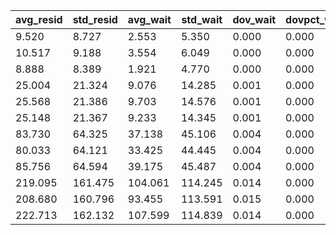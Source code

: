 |   avg_resid |   std_resid |   avg_wait |   std_wait |   dov_wait |   dovpct_wait |   prb_refuse |   util |   TB_param | GEN_param   |
|-------------|-------------|------------|------------|------------|---------------|--------------|--------|------------|-------------|
|       9.520 |       8.727 |      2.553 |      5.350 |      0.000 |         0.000 |        0.174 |  0.480 |          7 | E           |
|      10.517 |       9.188 |      3.554 |      6.049 |      0.000 |         0.000 |        0.380 |  0.360 |          7 | T           |
|       8.888 |       8.389 |      1.921 |      4.770 |      0.000 |         0.000 |        0.080 |  0.534 |          7 | A           |
|      25.004 |      21.324 |      9.076 |     14.285 |      0.001 |         0.000 |        0.431 |  0.756 |         16 | E           |
|      25.568 |      21.386 |      9.703 |     14.576 |      0.001 |         0.000 |        0.589 |  0.543 |         16 | T           |
|      25.148 |      21.367 |      9.233 |     14.345 |      0.001 |         0.000 |        0.369 |  0.838 |         16 | A           |
|      83.730 |      64.325 |     37.138 |     45.106 |      0.004 |         0.000 |        0.755 |  0.950 |         47 | E           |
|      80.033 |      64.121 |     33.425 |     44.445 |      0.004 |         0.000 |        0.798 |  0.785 |         47 | T           |
|      85.756 |      64.594 |     39.175 |     45.487 |      0.004 |         0.000 |        0.748 |  0.978 |         47 | A           |
|     219.095 |     161.475 |    104.061 |    114.245 |      0.014 |         0.000 |        0.897 |  0.990 |        117 | E           |
|     208.680 |     160.796 |     93.455 |    113.591 |      0.015 |         0.000 |        0.904 |  0.925 |        117 | T           |
|     222.713 |     162.132 |    107.599 |    114.839 |      0.014 |         0.000 |        0.896 |  0.997 |        117 | A           |
